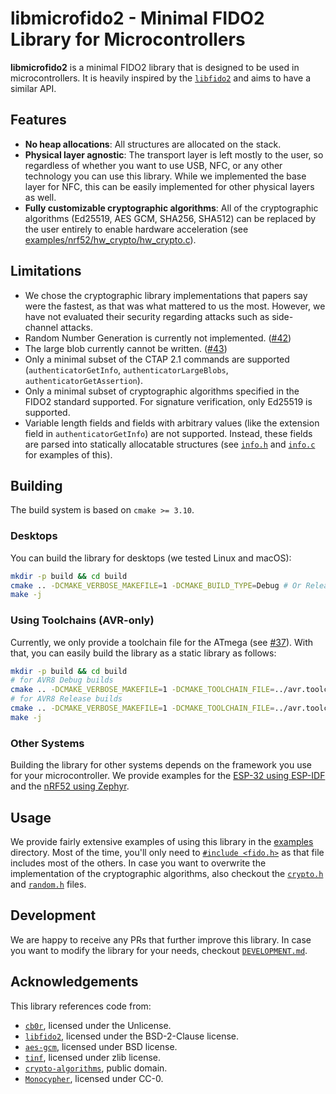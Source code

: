 # libmicrofido2 - Minimal FIDO2 Library for Microcontrollers

**libmicrofido2** is a minimal FIDO2 library that is designed to be used in microcontrollers.
It is heavily inspired by the [`libfido2`](https://github.com/Yubico/libfido2) and aims to have a similar API.

## Features

- **No heap allocations**: All structures are allocated on the stack.
- **Physical layer agnostic**: The transport layer is left mostly to the user, so regardless of whether you want to use USB, NFC, or any other technology you can use this library. While we implemented the base layer for NFC, this can be easily implemented for other physical layers as well.
- **Fully customizable cryptographic algorithms**: All of the cryptographic algorithms (Ed25519, AES GCM, SHA256, SHA512) can be replaced by the user entirely to enable hardware acceleration (see [examples/nrf52/hw_crypto/hw_crypto.c](examples/nrf52/hw_crypto/hw_crypto.c)).

## Limitations

- We chose the cryptographic library implementations that papers say were the fastest, as that was what mattered to us the most. However, we have not evaluated their security regarding attacks such as side-channel attacks.
- Random Number Generation is currently not implemented. ([#42](https://github.com/All-Your-Locks-Are-Belong-To-Us/libmicrofido2/issues/42))
- The large blob currently cannot be written. ([#43](https://github.com/All-Your-Locks-Are-Belong-To-Us/libmicrofido2/issues/43))
- Only a minimal subset of the CTAP 2.1 commands are supported (`authenticatorGetInfo`, `authenticatorLargeBlobs`, `authenticatorGetAssertion`).
- Only a minimal subset of cryptographic algorithms specified in the FIDO2 standard supported. For signature verification, only Ed25519 is supported.
- Variable length fields and fields with arbitrary values (like the extension field in `authenticatorGetInfo`) are not supported. Instead, these fields are parsed into statically allocatable structures (see [`info.h`](include/info.h) and [`info.c`](src/info.c) for examples of this).

## Building

The build system is based on `cmake >= 3.10`.

### Desktops

You can build the library for desktops (we tested Linux and macOS):

```bash
mkdir -p build && cd build
cmake .. -DCMAKE_VERBOSE_MAKEFILE=1 -DCMAKE_BUILD_TYPE=Debug # Or Release
make -j
```

### Using Toolchains (AVR-only)

Currently, we only provide a toolchain file for the ATmega (see [#37](https://github.com/All-Your-Locks-Are-Belong-To-Us/libmicrofido2/issues/37)).
With that, you can easily build the library as a static library as follows:

```bash
mkdir -p build && cd build
# for AVR8 Debug builds
cmake .. -DCMAKE_VERBOSE_MAKEFILE=1 -DCMAKE_TOOLCHAIN_FILE=../avr.toolchain -DCMAKE_BUILD_TYPE=Debug
# for AVR8 Release builds
cmake .. -DCMAKE_VERBOSE_MAKEFILE=1 -DCMAKE_TOOLCHAIN_FILE=../avr.toolchain -DCMAKE_BUILD_TYPE=Release
make -j
```

### Other Systems

Building the library for other systems depends on the framework you use for your microcontroller.
We provide examples for the [ESP-32 using ESP-IDF](examples/esp32/) and the [nRF52 using Zephyr](examples/nrf52/).

## Usage

We provide fairly extensive examples of using this library in the [examples](examples/) directory.
Most of the time, you'll only need to [`#include <fido.h>`](include/fido.h) as that file includes most of the others.
In case you want to overwrite the implementation of the cryptographic algorithms, also checkout the [`crypto.h`](include/crypto.h) and [`random.h`](include/random.h) files.

## Development

We are happy to receive any PRs that further improve this library.
In case you want to modify the library for your needs, checkout [`DEVELOPMENT.md`](DEVELOPMENT.md).

## Acknowledgements

This library references code from:

- [`cb0r`](https://github.com/quartzjer/cb0r), licensed under the Unlicense.
- [`libfido2`](https://github.com/Yubico/libfido2), licensed under the BSD-2-Clause license.
- [`aes-gcm`](https://github.com/anibali/aes_gcm), licensed under BSD license.
- [`tinf`](https://github.com/jibsen/tinf), licensed under zlib license.
- [`crypto-algorithms`](https://github.com/B-Con/crypto-algorithms), public domain.
- [`Monocypher`](https://github.com/LoupVaillant/Monocypher), licensed under CC-0.
